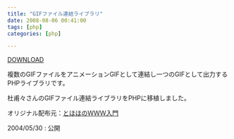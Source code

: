 ```yaml
---
title: "GIFファイル連結ライブラリ"
date: 2008-08-06 00:41:00
tags: [php]
categories: [php]

---
```


[DOWNLOAD][1] 

 [1]: /files/gifcatp002.lzh

複数のGIFファイルをアニメーションGIFとして連結し一つのGIFとして出力するPHPライブラリです。
	  
杜甫々さんのGIFファイル連結ライブラリをPHPに移植しました。
	  
オリジナル配布元：[とほほのＷＷＷ入門][2] 

 [2]: http://tohoho.wakusei.ne.jp/www.htm

2004/05/30
: 公開
